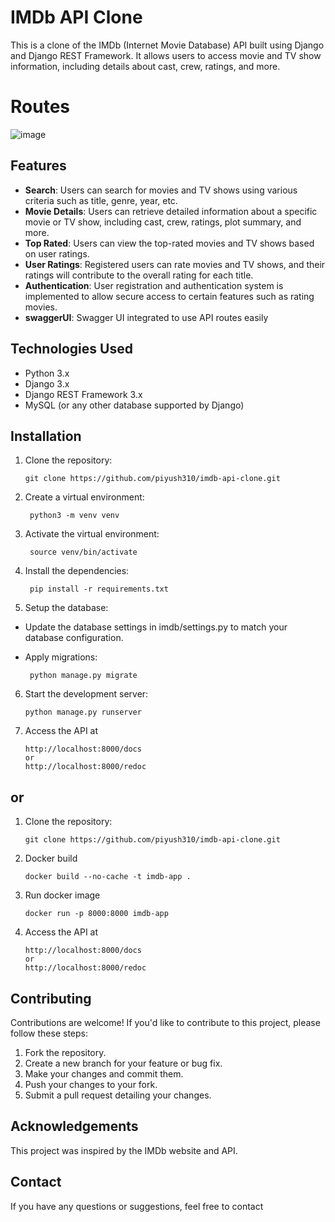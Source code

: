 # IMDb API Clone

This is a clone of the IMDb (Internet Movie Database) API built using Django and Django REST Framework. It allows users to access movie and TV show information, including details about cast, crew, ratings, and more.

# Routes

![image](https://github.com/piyush310/imdb-api/assets/39629176/ef35c09f-a56b-4147-9879-ab3f2c1dae67)




## Features

- **Search**: Users can search for movies and TV shows using various criteria such as title, genre, year, etc.
- **Movie Details**: Users can retrieve detailed information about a specific movie or TV show, including cast, crew, ratings, plot summary, and more.
- **Top Rated**: Users can view the top-rated movies and TV shows based on user ratings.
- **User Ratings**: Registered users can rate movies and TV shows, and their ratings will contribute to the overall rating for each title.
- **Authentication**: User registration and authentication system is implemented to allow secure access to certain features such as rating movies.
- **swaggerUI**: Swagger UI integrated to use API routes easily

## Technologies Used

- Python 3.x
- Django 3.x
- Django REST Framework 3.x
- MySQL (or any other database supported by Django)

## Installation

1. Clone the repository:

   ```shell
   git clone https://github.com/piyush310/imdb-api-clone.git
   ```

2. Create a virtual environment:

   ```shell
    python3 -m venv venv
   ```

3. Activate the virtual environment:

   ```shell
    source venv/bin/activate
   ```

4. Install the dependencies:

   ```shell
    pip install -r requirements.txt
   ```

5. Setup the database:

- Update the database settings in imdb/settings.py to match your database configuration.

- Apply migrations:

  ```shell
   python manage.py migrate
  ```

6. Start the development server:

   ```shell
   python manage.py runserver
   ```

7. Access the API at

   ```shell
   http://localhost:8000/docs
   or
   http://localhost:8000/redoc
   ```
## or 

1. Clone the repository:

   ```shell
   git clone https://github.com/piyush310/imdb-api-clone.git
   ```

2. Docker build
   ```shell
   docker build --no-cache -t imdb-app .
   ```

3. Run docker image
   ```
   docker run -p 8000:8000 imdb-app
   ```

4. Access the API at

   ```shell
   http://localhost:8000/docs
   or
   http://localhost:8000/redoc
   ```

## Contributing

Contributions are welcome! If you'd like to contribute to this project, please follow these steps:

1. Fork the repository.
2. Create a new branch for your feature or bug fix.
3. Make your changes and commit them.
4. Push your changes to your fork.
5. Submit a pull request detailing your changes.

## Acknowledgements

This project was inspired by the IMDb website and API.

## Contact

If you have any questions or suggestions, feel free to contact
